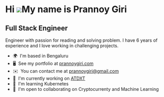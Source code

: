 Hi ![](https://user-images.githubusercontent.com/18350557/176309783-0785949b-9127-417c-8b55-ab5a4333674e.gif)My name is Prannoy Giri
====================================================================================================================================

Full Stack Engineer
-------------------

Engineer with passion for reading and solving problem. I have 6 years of experience and I love working in challenging projects.

*   🌍  I'm based in Bengaluru
*   🖥️  See my portfolio at [prannoygiri.com](http://prannoygiri.com)
*   ✉️  You can contact me at [prannoygiri@gmail.com](mailto:prannoygiri@gmail.com)
*   🚀  I'm currently working on [ATDXT](http://atdxt.com)
*   🧠  I'm learning Kubernetes
*   🤝  I'm open to collaborating on Cryptocurrenty and Machine Learning
